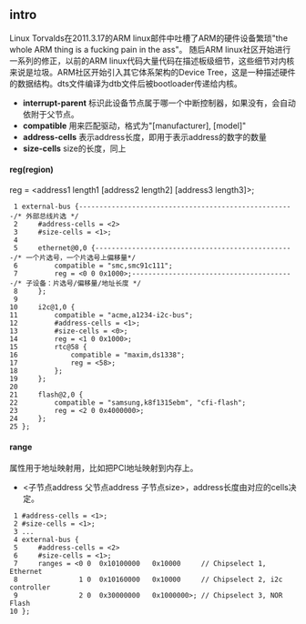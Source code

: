 ## intro
  Linux Torvalds在2011.3.17的ARM linux邮件中吐槽了ARM的硬件设备繁琐"the whole ARM thing is a fucking pain in the ass"。
随后ARM linux社区开始进行一系列的修正，以前的ARM linux代码大量代码在描述板级细节，这些细节对内核来说是垃圾。ARM社区开始引入其它体系架构的Device Tree，这是一种描述硬件的数据结构。dts文件编译为dtb文件后被bootloader传递给内核。

- **interrupt-parent**
标识此设备节点属于哪一个中断控制器，如果没有，会自动依附于父节点。
- **compatible**
用来匹配驱动，格式为"[manufacturer], [model]"
- **address-cells**
表示address长度，即用于表示address的数字的数量
- **size-cells**
size的长度，同上

#### reg(region)
reg = <address1 length1 [address2 length2] [address3 length3]>;
```
 1 external-bus {-----------------------------------------------------/* 外部总线片选 */
 2     #address-cells = <2>
 3     #size-cells = <1>;
 4 
 5     ethernet@0,0 {-------------------------------------------------/* 一个片选号，一个片选号上偏移量*/
 6         compatible = "smc,smc91c111";
 7         reg = <0 0 0x1000>;----------------------------------------/* 子设备：片选号/偏移量/地址长度 */
 8     };
 9 
10     i2c@1,0 {
11         compatible = "acme,a1234-i2c-bus";
12         #address-cells = <1>;
13         #size-cells = <0>;
14         reg = <1 0 0x1000>;
15         rtc@58 {
16             compatible = "maxim,ds1338";
17             reg = <58>;
18         };
19     };
20 
21     flash@2,0 {
22         compatible = "samsung,k8f1315ebm", "cfi-flash";
23         reg = <2 0 0x4000000>;
24     };
25 };
```
####  range
属性用于地址映射用，比如把PCI地址映射到内存上。
- <子节点address 父节点address 子节点size>，address长度由对应的cells决定。
```
 1 #address-cells = <1>;
 2 #size-cells = <1>;
 3 ...
 4 external-bus {
 5     #address-cells = <2>
 6     #size-cells = <1>;
 7     ranges = <0 0  0x10100000   0x10000     // Chipselect 1, Ethernet
 8               1 0  0x10160000   0x10000     // Chipselect 2, i2c controller
 9               2 0  0x30000000   0x1000000>; // Chipselect 3, NOR Flash
10 };
```
